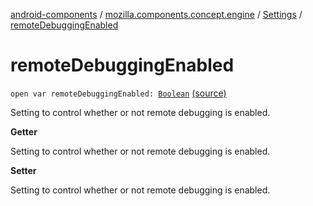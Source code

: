 [android-components](../../index.md) / [mozilla.components.concept.engine](../index.md) / [Settings](index.md) / [remoteDebuggingEnabled](./remote-debugging-enabled.md)

# remoteDebuggingEnabled

`open var remoteDebuggingEnabled: `[`Boolean`](https://kotlinlang.org/api/latest/jvm/stdlib/kotlin/-boolean/index.html) [(source)](https://github.com/mozilla-mobile/android-components/blob/master/components/concept/engine/src/main/java/mozilla/components/concept/engine/Settings.kt#L116)

Setting to control whether or not remote debugging is enabled.

**Getter**

Setting to control whether or not remote debugging is enabled.

**Setter**

Setting to control whether or not remote debugging is enabled.

